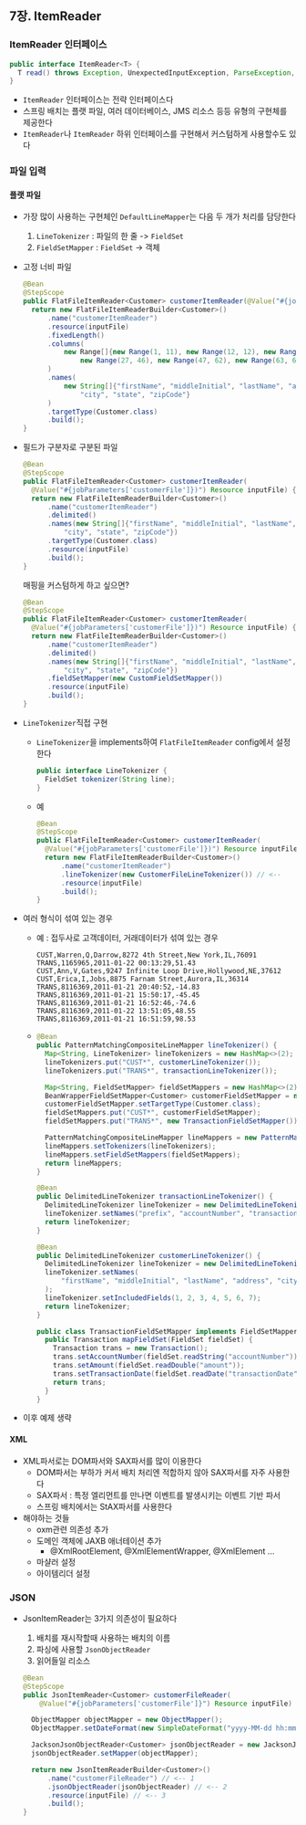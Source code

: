 ## 7장. ItemReader

### ItemReader 인터페이스

```java
public interface ItemReader<T> {
  T read() throws Exception, UnexpectedInputException, ParseException, NonTransientResourceException;
}
```

- `ItemReader` 인터페이스는 전략 인터페이스다
- 스프링 배치는 플랫 파일, 여러 데이터베이스, JMS 리소스 등등 유형의 구현체를 제공한다
- `ItemReader`나 `ItemReader` 하위 인터페이스를 구현해서 커스텀하게 사용할수도 있다

### 파일 입력

#### 플랫 파일

- 가장 많이 사용하는 구현체인 `DefaultLineMapper`는 다음 두 개가 처리를 담당한다

  1. `LineTokenizer` : 파일의 한 줄 -> `FieldSet`
  2. `FieldSetMapper` : `FieldSet` -> 객체

- 고정 너비 파일

  ```java
  @Bean
  @StepScope
  public FlatFileItemReader<Customer> customerItemReader(@Value("#{jobParameters['customerFile']})") Resource inputFile) {
    return new FlatFileItemReaderBuilder<Customer>()
        .name("customerItemReader")
        .resource(inputFile)
        .fixedLength()
        .columns(
            new Range[]{new Range(1, 11), new Range(12, 12), new Range(13, 22), new Range(23, 26),
                new Range(27, 46), new Range(47, 62), new Range(63, 64), new Range(65, 69)}
        )
        .names(
            new String[]{"firstName", "middleInitial", "lastName", "addressNumber", "street",
                "city", "state", "zipCode"}
        )
        .targetType(Customer.class)
        .build();
  }
  ```

- 필드가 구분자로 구분된 파일

  ```java
  @Bean
  @StepScope
  public FlatFileItemReader<Customer> customerItemReader(
    @Value("#{jobParameters['customerFile']})") Resource inputFile) {
    return new FlatFileItemReaderBuilder<Customer>()
        .name("customerItemReader")
        .delimited()
        .names(new String[]{"firstName", "middleInitial", "lastName", "addressNumber", "street",
            "city", "state", "zipCode"})
        .targetType(Customer.class)
        .resource(inputFile)
        .build();
  }
  ```

  매핑을 커스텀하게 하고 싶으면?

  ```java
  @Bean
  @StepScope
  public FlatFileItemReader<Customer> customerItemReader(
    @Value("#{jobParameters['customerFile']})") Resource inputFile) {
    return new FlatFileItemReaderBuilder<Customer>()
        .name("customerItemReader")
        .delimited()
        .names(new String[]{"firstName", "middleInitial", "lastName", "addressNumber", "street",
            "city", "state", "zipCode"})
        .fieldSetMapper(new CustomFieldSetMapper())
        .resource(inputFile)
        .build();
  }
  ```

- `LineTokenizer`직접 구현

  - `LineTokenizer`을 implements하여 `FlatFileItemReader` config에서 설정한다

    ```java
    public interface LineTokenizer {
      FieldSet tokenizer(String line);
    }
    ```

  - 예

    ```java
    @Bean
    @StepScope
    public FlatFileItemReader<Customer> customerItemReader(
      @Value("#{jobParameters['customerFile']})") Resource inputFile) {
      return new FlatFileItemReaderBuilder<Customer>()
          .name("customerItemReader")
          .lineTokenizer(new CustomerFileLineTokenizer()) // <--
          .resource(inputFile)
          .build();
    }
    ```

- 여러 형식이 섞여 있는 경우

  - 예 : 접두사로 고객데이터, 거래데이터가 섞여 있는 경우

    ```
    CUST,Warren,Q,Darrow,8272 4th Street,New York,IL,76091
    TRANS,1165965,2011-01-22 00:13:29,51.43
    CUST,Ann,V,Gates,9247 Infinite Loop Drive,Hollywood,NE,37612
    CUST,Erica,I,Jobs,8875 Farnam Street,Aurora,IL,36314
    TRANS,8116369,2011-01-21 20:40:52,-14.83
    TRANS,8116369,2011-01-21 15:50:17,-45.45
    TRANS,8116369,2011-01-21 16:52:46,-74.6
    TRANS,8116369,2011-01-22 13:51:05,48.55
    TRANS,8116369,2011-01-21 16:51:59,98.53
    ```

  - ```java
    @Bean
    public PatternMatchingCompositeLineMapper lineTokenizer() {
      Map<String, LineTokenizer> lineTokenizers = new HashMap<>(2);
      lineTokenizers.put("CUST*", customerLineTokenizer());
      lineTokenizers.put("TRANS*", transactionLineTokenizer());
    
      Map<String, FieldSetMapper> fieldSetMappers = new HashMap<>(2);
      BeanWrapperFieldSetMapper<Customer> customerFieldSetMapper = new BeanWrapperFieldSetMapper<>();
      customerFieldSetMapper.setTargetType(Customer.class);
      fieldSetMappers.put("CUST*", customerFieldSetMapper);
      fieldSetMappers.put("TRANS*", new TransactionFieldSetMapper());
    
      PatternMatchingCompositeLineMapper lineMappers = new PatternMatchingCompositeLineMapper();
      lineMappers.setTokenizers(lineTokenizers);
      lineMappers.setFieldSetMappers(fieldSetMappers);
      return lineMappers;
    }
    
    @Bean
    public DelimitedLineTokenizer transactionLineTokenizer() {
      DelimitedLineTokenizer lineTokenizer = new DelimitedLineTokenizer();
      lineTokenizer.setNames("prefix", "accountNumber", "transactionDate", "amount");
      return lineTokenizer;
    }
    
    @Bean
    public DelimitedLineTokenizer customerLineTokenizer() {
      DelimitedLineTokenizer lineTokenizer = new DelimitedLineTokenizer();
      lineTokenizer.setNames(
          "firstName", "middleInitial", "lastName", "address", "city", "state", "zipCode"
      );
      lineTokenizer.setIncludedFields(1, 2, 3, 4, 5, 6, 7);
      return lineTokenizer;
    }
    ```

    ```java
    public class TransactionFieldSetMapper implements FieldSetMapper<Transaction> {
      public Transaction mapFieldSet(FieldSet fieldSet) {
        Transaction trans = new Transaction();
        trans.setAccountNumber(fieldSet.readString("accountNumber"));
        trans.setAmount(fieldSet.readDouble("amount"));
        trans.setTransactionDate(fieldSet.readDate("transactionDate", "yyyy-MM-dd HH:mm:ss"));
        return trans;
      }
    }
    ```

- 이후 예제 생략

#### XML

- XML파서로는 DOM파서와 SAX파서를 많이 이용한다
  - DOM파서는 부하가 커서 배치 처리엔 적합하지 않아 SAX파서를 자주 사용한다
  - SAX파서 : 특정 엘리먼트를 만나면 이벤트를 발생시키는 이벤트 기반 파서
  - 스프링 배치에서는  StAX파서를 사용한다
- 해야하는 것들
  - oxm관련 의존성 추가
  - 도메인 객체에 JAXB 애너테이션 추가
    - @XmlRootElement, @XmlElementWrapper, @XmlElement ...
  - 마샬러 설정
  - 아이템리더 설정

### JSON

- JsonItemReader는 3가지 의존성이 필요하다

  1. 배치를 재시작할때 사용하는 배치의 이름
  2. 파싱에 사용할 `JsonObjectReader`
  3. 읽어들일 리소스

  ```java
  @Bean
  @StepScope
  public JsonItemReader<Customer> customerFileReader(
      @Value("#{jobParameters['customerFile']}") Resource inputFile) {
  
    ObjectMapper objectMapper = new ObjectMapper();
    ObjectMapper.setDateFormat(new SimpleDateFormat("yyyy-MM-dd hh:mm:ss"));
  
    JacksonJsonObjectReader<Customer> jsonObjectReader = new JacksonJsonObjectReader<>(Customer.class);
    jsonObjectReader.setMapper(objectMapper);
  
    return new JsonItemReaderBuilder<Customer>()
        .name("customerFileReader") // <-- 1
        .jsonObjectReader(jsonObjectReader) // <-- 2
        .resource(inputFile) // <-- 3
        .build();
  }
  ```
